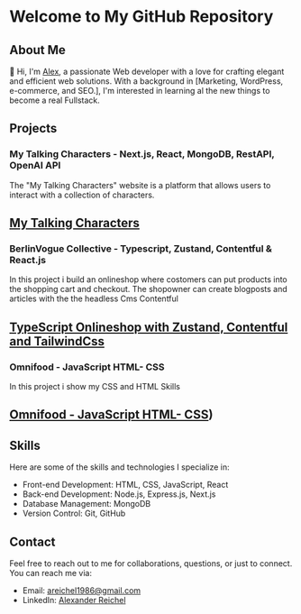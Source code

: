 # Welcome to My GitHub Repository

## About Me

👋 Hi, I'm [Alex](https://github.com/alex-code42), a passionate Web developer with a love for crafting elegant and efficient web solutions. With a background in [Marketing, WordPress, e-commerce, and SEO.], I'm interested in learning al the new things to become a real Fullstack.

## Projects

### My Talking Characters - Next.js, React, MongoDB, RestAPI, OpenAI API

The "My Talking Characters" website is a platform that allows users to interact with a collection of characters. 

[My Talking Characters](https://github.com/alex-code42/mytalkingcharacters)
---

### BerlinVogue Collective - Typescript, Zustand, Contentful & React.js

In this project i build an onlineshop where costomers can put products into the shopping cart and checkout. The shopowner can create blogposts and articles with the the headless Cms Contentful

[TypeScript Onlineshop with Zustand, Contentful and TailwindCss](https://github.com/alex-code42/mytypescript_website)
---

### Omnifood - JavaScript HTML- CSS

In this project i show my CSS and HTML Skills

 [Omnifood - JavaScript HTML- CSS](https://github.com/alex-code42/Omnifood-Css))
---


## Skills

Here are some of the skills and technologies I specialize in:

- Front-end Development: HTML, CSS, JavaScript, React
- Back-end Development: Node.js, Express.js, Next.js
- Database Management: MongoDB
- Version Control: Git, GitHub

## Contact

Feel free to reach out to me for collaborations, questions, or just to connect. You can reach me via:

- Email: areichel1986@gmail.com
- LinkedIn: [Alexander Reichel](https://www.linkedin.com/in/fullstackdeveloperalexanderreichel/)

